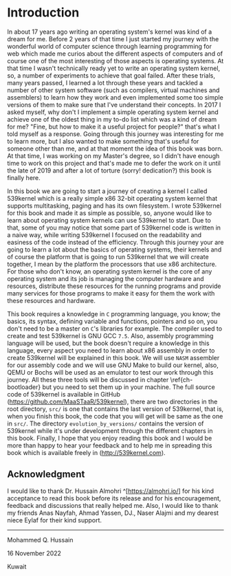 # Introduction
In about 17 years ago writing an operating system's kernel was kind of a dream for me. Before 2 years of that time I just started my journey with the wonderful world of computer science through learning programming for web which made me curios about the different aspects of computers and of course one of the most interesting of those aspects is operating systems. At that time I wasn't technically ready yet to write an operating system kernel, so, a number of experiments to achieve that goal failed. After these trials, many years passed, I learned a lot through these years and tackled a number of other system software (such as compilers, virtual machines and assemblers) to learn how they work and even implemented some too simple versions of them to make sure that I've understand their concepts. In 2017 I asked myself, why don't I implement a simple operating system kernel and achieve one of the oldest thing in my to-do list which was a kind of dream for me? "Fine, but how to make it a useful project for people?" that's what I told myself as a response. Going through this journey was interesting for me to learn more, but I also wanted to make something that's useful for someone other than me, and at that moment the idea of this book was born. At that time, I was working on my Master's degree, so I didn't have enough time to work on this project and that's made me to defer the work on it until the late of 2019 and after a lot of torture (sorry! dedication?) this book is finally here.

In this book we are going to start a journey of creating a kernel I called 539kernel which is a really simple x86 32-bit operating system kernel that supports multitasking, paging and has its own filesystem. I wrote 539kernel for this book and made it as simple as possible, so, anyone would like to learn about operating system kernels can use 539kernel to start. Due to that, some of you may notice that some part of 539kernel code is written in a naive way, while writing 539kernel I focused on the readability and easiness of the code instead of the efficiency. Through this journey your are going to learn a lot about the basics of operating systems, their kernels and of course the platform that is going to run 539kernel that we will create together, I mean by the platform the processors that use x86 architecture. For those who don't know, an operating system kernel is the core of any operating system and its job is managing the computer hardware and resources, distribute these resources for the running programs and provide many services for those programs to make it easy for them the work with these resources and hardware.

This book requires a knowledge in `C` programming language, you know; the basics, its syntax, defining variable and functions, pointers and so on, you don't need to be a master on `C`'s libraries for example. The compiler used to create and test 539kernel is GNU GCC `7.5`. Also, assembly programming language will be used, but the book doesn't require a knowledge in this language, every aspect you need to learn about x86 assembly in order to create 539kernel will be explained in this book. We will use `NASM` assembler for our assembly code and we will use GNU Make to build our kernel, also, QEMU or Bochs will be used as an emulator to test our work through this journey. All these three tools will be discussed in chapter \ref{ch-bootloader} but you need to set them up in your machine. The full source code of 539kernel is available in GitHub (<https://github.com/MaaSTaaR/539kernel>), there are two directories in the root directory, `src/` is one that contains the last version of 539kernel, that is, when you finish this book, the code that you will get will be same as the one in `src/`. The directory `evolution_by_versions/` contains the version of 539kernel while it's under development through the different chapters in this book. Finally, I hope that you enjoy reading this book and I would be more than happy to hear your feedback and to help me in spreading this book which is available freely in (<http://539kernel.com>).

## Acknowledgment
I would like to thank Dr. Hussain Almohri ^[<https://almohri.io/>] for his kind acceptance to read this book before its release and for his encouragement, feedback and discussions that really helped me. Also, I would like to thank my friends Anas Nayfah, Ahmad Yassen, DJ., Naser Alajmi and my dearest niece Eylaf for their kind support.


--------------
Mohammed Q. Hussain

16 November 2022

Kuwait

